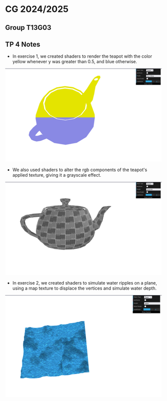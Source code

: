 # CG 2024/2025

## Group T13G03

## TP 4 Notes


- In exercise 1, we created shaders to render the teapot with the color yellow whenever y was greater than 0.5, and blue otherwise.

![Screenshot 1](screenshots/CG-t13g03-tp5-1.png)


- We also used shaders to alter the rgb components of the teapot's applied texture, giving it a grayscale effect.

![Screenshot 2](screenshots/CG-t13g03-tp5-2.png)

- In exercise 2, we created shaders to simulate water ripples on a plane, using a map texture to displace the vertices and simulate water depth.

![Screenshot 3](screenshots/CG-t13g03-tp5-3.png)
